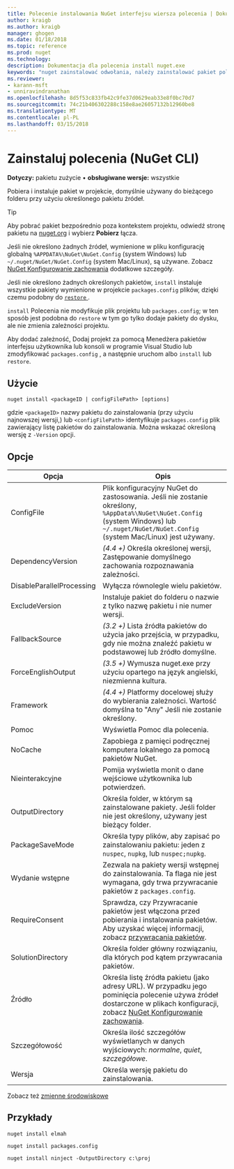 ```yaml
---
title: Polecenie instalowania NuGet interfejsu wiersza polecenia | Dokumentacja firmy Microsoft
author: kraigb
ms.author: kraigb
manager: ghogen
ms.date: 01/18/2018
ms.topic: reference
ms.prod: nuget
ms.technology: 
description: Dokumentacja dla polecenia install nuget.exe
keywords: "nuget zainstalować odwołania, należy zainstalować pakiet polecenia"
ms.reviewer:
- karann-msft
- unniravindranathan
ms.openlocfilehash: 8d5f53c833fb42c9fe37d0629eab33e8f0bc70d7
ms.sourcegitcommit: 74c21b406302288c158e8ae26057132b12960be8
ms.translationtype: MT
ms.contentlocale: pl-PL
ms.lasthandoff: 03/15/2018
---
```

# <a name="install-command-nuget-cli"></a>Zainstaluj polecenia (NuGet CLI)

**Dotyczy:** pakietu zużycie &bullet; **obsługiwane wersje:** wszystkie

Pobiera i instaluje pakiet w projekcie, domyślnie używany do bieżącego folderu przy użyciu określonego pakietu źródeł.

> [!Tip]
> Aby pobrać pakiet bezpośrednio poza kontekstem projektu, odwiedź stronę pakietu na [nuget.org](https://www.nuget.org) i wybierz **Pobierz** łącza.

Jeśli nie określono żadnych źródeł, wymienione w pliku konfigurację globalną `%APPDATA%\NuGet\NuGet.Config` (system Windows) lub `~/.nuget/NuGet/NuGet.Config` (system Mac/Linux), są używane. Zobacz [NuGet Konfigurowanie zachowania](../consume-packages/configuring-nuget-behavior.md) dodatkowe szczegóły.

Jeśli nie określono żadnych określonych pakietów, `install` instaluje wszystkie pakiety wymienione w projekcie `packages.config` plików, dzięki czemu podobny do [ `restore` ](cli-ref-restore.md).

`install` Polecenia nie modyfikuje plik projektu lub `packages.config`; w ten sposób jest podobna do `restore` w tym go tylko dodaje pakiety do dysku, ale nie zmienia zależności projektu.

Aby dodać zależność, Dodaj projekt za pomocą Menedżera pakietów interfejsu użytkownika lub konsoli w programie Visual Studio lub zmodyfikować `packages.config` , a następnie uruchom albo `install` lub `restore`.

## <a name="usage"></a>Użycie

```cli
nuget install <packageID | configFilePath> [options]
```

gdzie `<packageID>` nazwy pakietu do zainstalowania (przy użyciu najnowszej wersji,) lub `<configFilePath>` identyfikuje `packages.config` plik zawierający listę pakietów do zainstalowania. Można wskazać określoną wersję z `-Version` opcji.

## <a name="options"></a>Opcje

| Opcja | Opis |
| --- | --- |
| ConfigFile | Plik konfiguracyjny NuGet do zastosowania. Jeśli nie zostanie określony, `%AppData%\NuGet\NuGet.Config` (system Windows) lub `~/.nuget/NuGet/NuGet.Config` (system Mac/Linux) jest używany.|
| DependencyVersion | *(4.4 +)*  Określa określonej wersji, Zastępowanie domyślnego zachowania rozpoznawania zależności. |
| DisableParallelProcessing | Wyłącza równolegle wielu pakietów. |
| ExcludeVersion | Instaluje pakiet do folderu o nazwie z tylko nazwę pakietu i nie numer wersji. |
| FallbackSource | *(3.2 +)*  Lista źródła pakietów do użycia jako przejścia, w przypadku, gdy nie można znaleźć pakietu w podstawowej lub źródło domyślne. |
| ForceEnglishOutput | *(3.5 +)* Wymusza nuget.exe przy użyciu opartego na język angielski, niezmienna kultura. |
| Framework | *(4.4 +)*  Platformy docelowej służy do wybierania zależności. Wartość domyślna to "Any" Jeśli nie zostanie określony. |
| Pomoc | Wyświetla Pomoc dla polecenia. |
| NoCache | Zapobiega z pamięci podręcznej komputera lokalnego za pomocą pakietów NuGet. |
| Nieinterakcyjne | Pomija wyświetla monit o dane wejściowe użytkownika lub potwierdzeń. |
| OutputDirectory | Określa folder, w którym są zainstalowane pakiety. Jeśli folder nie jest określony, używany jest bieżący folder. |
| PackageSaveMode | Określa typy plików, aby zapisać po zainstalowaniu pakietu: jeden z `nuspec`, `nupkg`, lub `nuspec;nupkg`. |
| Wydanie wstępne | Zezwala na pakiety wersji wstępnej do zainstalowania. Ta flaga nie jest wymagana, gdy trwa przywracanie pakietów z `packages.config`. |
| RequireConsent | Sprawdza, czy Przywracanie pakietów jest włączona przed pobierania i instalowania pakietów. Aby uzyskać więcej informacji, zobacz [przywracania pakietów](../consume-packages/package-restore.md). |
| SolutionDirectory | Określa folder główny rozwiązaniu, dla których pod kątem przywracania pakietów. |
| Źródło | Określa listę źródła pakietu (jako adresy URL). W przypadku jego pominięcia polecenie używa źródeł dostarczone w plikach konfiguracji, zobacz [NuGet Konfigurowanie zachowania](../consume-packages/configuring-nuget-behavior.md). |
| Szczegółowość | Określa ilość szczegółów wyświetlanych w danych wyjściowych: *normalne*, *quiet*, *szczegółowe*. |
| Wersja | Określa wersję pakietu do zainstalowania. |

Zobacz też [zmienne środowiskowe](cli-ref-environment-variables.md)

## <a name="examples"></a>Przykłady

```cli
nuget install elmah

nuget install packages.config

nuget install ninject -OutputDirectory c:\proj
```

